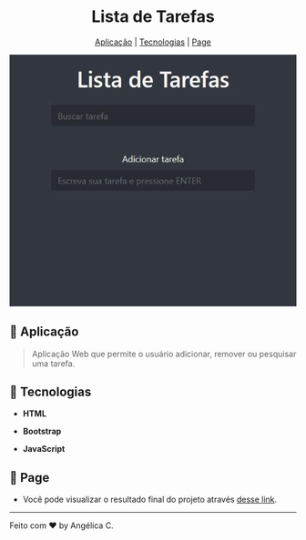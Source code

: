 <h1 align="center">Lista de Tarefas</h1>

<p align="center">
  <a href="#-app">Aplicação</a>   | 
  <a href="#-tecnologias">Tecnologias</a>   |   
  <a href="#-page">Page</a>   
  </p>



  

<div align="center">
  <a href="#" target="_blank">
    <img src="to-do-list.gif"> 
  </a>   
</div>

</div>



## 📝 Aplicação

> Aplicação Web que permite o usuário adicionar, remover ou pesquisar uma tarefa. 



## 🚀 Tecnologias

- **HTML**

- **Bootstrap**

- **JavaScript**
  
  

## 🔖 Page

- Você pode visualizar o resultado final do projeto através [desse link](https://angelicacamp.github.io/to-do-list/).

---

Feito com ♥ by Angélica C.
